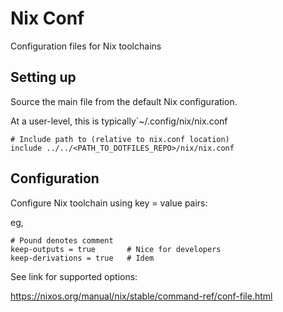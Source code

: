 # Nix Conf

Configuration files for Nix toolchains


## Setting up

Source the main file from the default Nix configuration.

At a user-level, this is typically`~/.config/nix/nix.conf


```
# Include path to (relative to nix.conf location)
include ../../<PATH_TO_DOTFILES_REPO>/nix/nix.conf
```

## Configuration

Configure Nix toolchain using key = value pairs:

eg,

```
# Pound denotes comment
keep-outputs = true       # Nice for developers
keep-derivations = true   # Idem
```

See link for supported options:

https://nixos.org/manual/nix/stable/command-ref/conf-file.html

